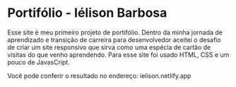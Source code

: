 # Portifólio - Iélison Barbosa

Esse site é meu primeiro projeto de portifólio. Dentro da minha jornada de aprendizado e transição de carreira para desenvolvedor aceitei o desafio de criar um site responsivo que sirva como uma espécia de cartão de visitas do que venho aprendendo. Para esse site foi usado HTML, CSS e um pouco de JavasCript.

Você pode conferir o resultado no endereço: ielison.netlify.app
